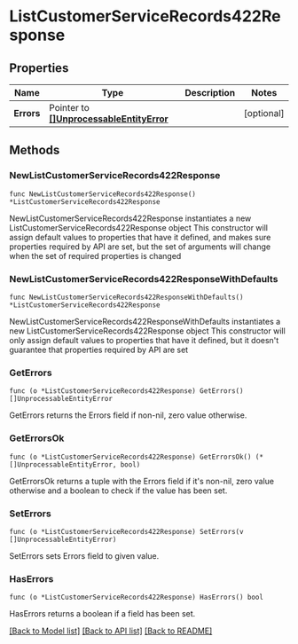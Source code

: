 # ListCustomerServiceRecords422Response

## Properties

Name | Type | Description | Notes
------------ | ------------- | ------------- | -------------
**Errors** | Pointer to [**[]UnprocessableEntityError**](UnprocessableEntityError.md) |  | [optional] 

## Methods

### NewListCustomerServiceRecords422Response

`func NewListCustomerServiceRecords422Response() *ListCustomerServiceRecords422Response`

NewListCustomerServiceRecords422Response instantiates a new ListCustomerServiceRecords422Response object
This constructor will assign default values to properties that have it defined,
and makes sure properties required by API are set, but the set of arguments
will change when the set of required properties is changed

### NewListCustomerServiceRecords422ResponseWithDefaults

`func NewListCustomerServiceRecords422ResponseWithDefaults() *ListCustomerServiceRecords422Response`

NewListCustomerServiceRecords422ResponseWithDefaults instantiates a new ListCustomerServiceRecords422Response object
This constructor will only assign default values to properties that have it defined,
but it doesn't guarantee that properties required by API are set

### GetErrors

`func (o *ListCustomerServiceRecords422Response) GetErrors() []UnprocessableEntityError`

GetErrors returns the Errors field if non-nil, zero value otherwise.

### GetErrorsOk

`func (o *ListCustomerServiceRecords422Response) GetErrorsOk() (*[]UnprocessableEntityError, bool)`

GetErrorsOk returns a tuple with the Errors field if it's non-nil, zero value otherwise
and a boolean to check if the value has been set.

### SetErrors

`func (o *ListCustomerServiceRecords422Response) SetErrors(v []UnprocessableEntityError)`

SetErrors sets Errors field to given value.

### HasErrors

`func (o *ListCustomerServiceRecords422Response) HasErrors() bool`

HasErrors returns a boolean if a field has been set.


[[Back to Model list]](../README.md#documentation-for-models) [[Back to API list]](../README.md#documentation-for-api-endpoints) [[Back to README]](../README.md)


